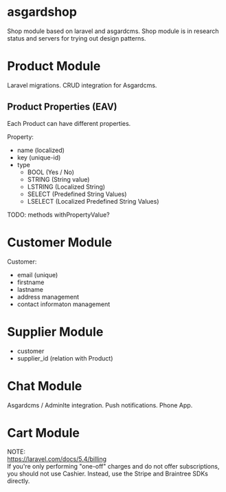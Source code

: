 # asgardshop

Shop module based on laravel and asgardcms.
Shop module is in research status and servers for trying out design patterns.

# Product Module

Laravel migrations. CRUD integration for Asgardcms. 

## Product Properties (EAV)

Each Product can have different properties. 

Property: 

* name (localized)
* key (unique-id)
* type
  * BOOL (Yes / No)
  * STRING (String value)
  * LSTRING (Localized String)
  * SELECT (Predefined String Values)
  * LSELECT (Localized Predefined String Values)


TODO: methods 
withPropertyValue?

# Customer Module

Customer:

* email (unique)
* firstname
* lastname
* address management
* contact informaton management

# Supplier Module

* customer
* supplier_id (relation with Product)

# Chat Module

Asgardcms / Adminlte integration. Push notifications. Phone App.

# Cart Module

NOTE:   
https://laravel.com/docs/5.4/billing  
If you're only performing "one-off" charges and do not offer subscriptions, you should not use Cashier. Instead, use the Stripe and Braintree SDKs directly.  
 